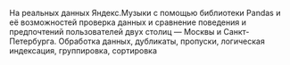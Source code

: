 На реальных данных Яндекс.Музыки c помощью библиотеки Pandas и её возможностей проверка данных и сравнение поведения и предпочтений пользователей двух столиц — Москвы и Санкт-Петербурга. Обработка данных, дубликаты, пропуски, логическая индексация, группировка, сортировка
